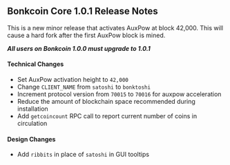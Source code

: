 ## Bonkcoin Core 1.0.1 Release Notes

This is a new minor release that activates AuxPow at block 42,000. This will cause a hard fork after the first AuxPow block is mined.

***All users on Bonkcoin 1.0.0 must upgrade to 1.0.1***

#### Technical Changes

* Set AuxPow activation height to `42,000`
* Change `CLIENT_NAME` from `satoshi` to `bonktoshi`
* Increment protocol version from `70015` to `70016` for auxpow acceleration
* Reduce the amount of blockchain space recommended during installation
* Add `getcoincount` RPC call to report current number of coins in circulation

#### Design Changes

* Add `ribbits` in place of `satoshi` in GUI tooltips
